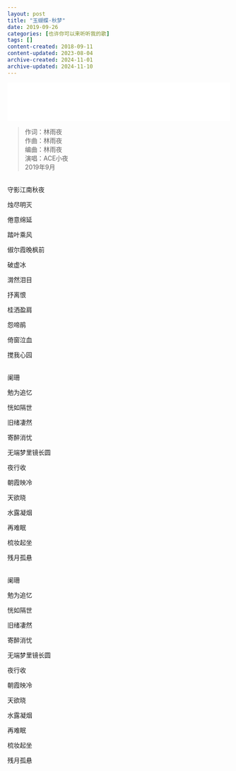 ```yaml
---
layout: post
title: "玉蝴蝶·秋梦"
date: 2019-09-26
categories: [也许你可以来听听我的歌]
tags: []
content-created: 2018-09-11
content-updated: 2023-08-04
archive-created: 2024-11-01
archive-updated: 2024-11-10
---
```


<iframe frameborder="no" border="0" marginwidth="0" marginheight="0" width="100%" height=86 src="//music.163.com/outchain/player?type=2&id=2626862388&auto=0&height=66"></iframe>

> 作词：林雨夜  
> 作曲：林雨夜  
> 编曲：林雨夜  
> 演唱：ACE小夜  
> 2019年9月

<br>
守影江南秋夜

烛尽明灭

倦意绵延

踏叶乘风

俶尔霞晚枫前

破虚冰

潸然泪目

抒离恨

桂洒盈肩

怨啼鹃

倚窗泣血

搅我心园

<br>
阑珊

勉为追忆

恍如隔世

旧绪凄然

寄醉消忧

无端梦里镜长圆

夜行收

朝霞映冷

天欲晓

水露凝烟

再难眠

梳妆起坐

残月孤悬

<br>
阑珊

勉为追忆

恍如隔世

旧绪凄然

寄醉消忧

无端梦里镜长圆

夜行收

朝霞映冷

天欲晓

水露凝烟

再难眠

梳妆起坐

残月孤悬
